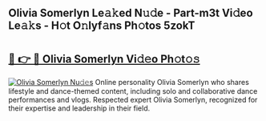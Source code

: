 ## Olivia Somerlyn Le𝚊𝚔ed N𝚞𝚍e - Part-m3t Vi𝚍eo Le𝚊𝚔s - H𝚘t O𝚗lyf𝚊ns Ph𝚘tos 5zokT

# <h2><a href="http://hf1k2f5.feru.top/?c=Olivia+Somerlyn">🔗 👉 🔴 Olivia Somerlyn Vi𝚍𝚎o Ph𝚘t𝚘𝚜</a></h2>

[![Olivia Somerlyn Nu𝚍𝚎s](https://i.imgur.com/0TWrTi3.gif)](http://hf1k2f5.feru.top/?c=Olivia+Somerlyn)
Online personality Olivia Somerlyn who shares lifestyle and dance-themed content, including solo and collaborative dance performances and vlogs. Respected expert Olivia Somerlyn, recognized for their expertise and leadership in their field. 
